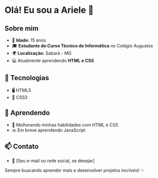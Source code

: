 # Olá! Eu sou a Ariele 👋

## Sobre mim

- 🎂 **Idade:** 15 anos  
- 🎓 **Estudante do Curso Técnico de Informática** no Colégio Augustos  
- 🌍 **Localização:** Sabará - MG  
- 💻 Atualmente aprendendo **HTML e CSS**  

## 🚀 Tecnologias

- 🖥️ HTML5
- 🎨 CSS3

## 🌱 Aprendendo

- 📌 Melhorando minhas habilidades com HTML e CSS
- 🔜 Em breve aprendendo JavaScript

## 📫 Contato

- 📩 [Seu e-mail ou rede social, se desejar]

Sempre buscando aprender mais e desenvolver projetos incríveis! ✨
